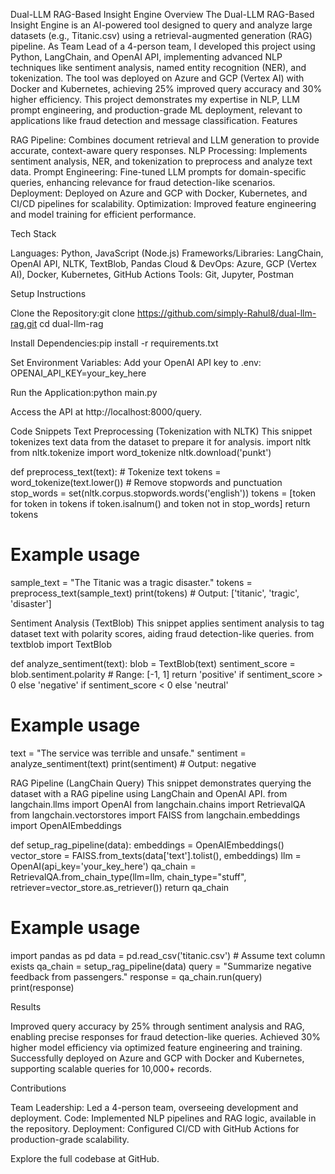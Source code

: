 Dual-LLM RAG-Based Insight Engine
Overview
The Dual-LLM RAG-Based Insight Engine is an AI-powered tool designed to query and analyze large datasets (e.g., Titanic.csv) using a retrieval-augmented generation (RAG) pipeline. As Team Lead of a 4-person team, I developed this project using Python, LangChain, and OpenAI API, implementing advanced NLP techniques like sentiment analysis, named entity recognition (NER), and tokenization. The tool was deployed on Azure and GCP (Vertex AI) with Docker and Kubernetes, achieving 25% improved query accuracy and 30% higher efficiency. This project demonstrates my expertise in NLP, LLM prompt engineering, and production-grade ML deployment, relevant to applications like fraud detection and message classification.
Features

RAG Pipeline: Combines document retrieval and LLM generation to provide accurate, context-aware query responses.
NLP Processing: Implements sentiment analysis, NER, and tokenization to preprocess and analyze text data.
Prompt Engineering: Fine-tuned LLM prompts for domain-specific queries, enhancing relevance for fraud detection-like scenarios.
Deployment: Deployed on Azure and GCP with Docker, Kubernetes, and CI/CD pipelines for scalability.
Optimization: Improved feature engineering and model training for efficient performance.

Tech Stack

Languages: Python, JavaScript (Node.js)
Frameworks/Libraries: LangChain, OpenAI API, NLTK, TextBlob, Pandas
Cloud & DevOps: Azure, GCP (Vertex AI), Docker, Kubernetes, GitHub Actions
Tools: Git, Jupyter, Postman

Setup Instructions

Clone the Repository:git clone https://github.com/simply-Rahul8/dual-llm-rag.git
cd dual-llm-rag


Install Dependencies:pip install -r requirements.txt


Set Environment Variables:
Add your OpenAI API key to .env: OPENAI_API_KEY=your_key_here


Run the Application:python main.py


Access the API at http://localhost:8000/query.

Code Snippets
Text Preprocessing (Tokenization with NLTK)
This snippet tokenizes text data from the dataset to prepare it for analysis.
import nltk
from nltk.tokenize import word_tokenize
nltk.download('punkt')

def preprocess_text(text):
    # Tokenize text
    tokens = word_tokenize(text.lower())
    # Remove stopwords and punctuation
    stop_words = set(nltk.corpus.stopwords.words('english'))
    tokens = [token for token in tokens if token.isalnum() and token not in stop_words]
    return tokens

# Example usage
sample_text = "The Titanic was a tragic disaster."
tokens = preprocess_text(sample_text)
print(tokens)  # Output: ['titanic', 'tragic', 'disaster']

Sentiment Analysis (TextBlob)
This snippet applies sentiment analysis to tag dataset text with polarity scores, aiding fraud detection-like queries.
from textblob import TextBlob

def analyze_sentiment(text):
    blob = TextBlob(text)
    sentiment_score = blob.sentiment.polarity  # Range: [-1, 1]
    return 'positive' if sentiment_score > 0 else 'negative' if sentiment_score < 0 else 'neutral'

# Example usage
text = "The service was terrible and unsafe."
sentiment = analyze_sentiment(text)
print(sentiment)  # Output: negative

RAG Pipeline (LangChain Query)
This snippet demonstrates querying the dataset with a RAG pipeline using LangChain and OpenAI API.
from langchain.llms import OpenAI
from langchain.chains import RetrievalQA
from langchain.vectorstores import FAISS
from langchain.embeddings import OpenAIEmbeddings

def setup_rag_pipeline(data):
    embeddings = OpenAIEmbeddings()
    vector_store = FAISS.from_texts(data['text'].tolist(), embeddings)
    llm = OpenAI(api_key='your_key_here')
    qa_chain = RetrievalQA.from_chain_type(llm=llm, chain_type="stuff", retriever=vector_store.as_retriever())
    return qa_chain

# Example usage
import pandas as pd
data = pd.read_csv('titanic.csv')  # Assume text column exists
qa_chain = setup_rag_pipeline(data)
query = "Summarize negative feedback from passengers."
response = qa_chain.run(query)
print(response)

Results

Improved query accuracy by 25% through sentiment analysis and RAG, enabling precise responses for fraud detection-like queries.
Achieved 30% higher model efficiency via optimized feature engineering and training.
Successfully deployed on Azure and GCP with Docker and Kubernetes, supporting scalable queries for 10,000+ records.

Contributions

Team Leadership: Led a 4-person team, overseeing development and deployment.
Code: Implemented NLP pipelines and RAG logic, available in the repository.
Deployment: Configured CI/CD with GitHub Actions for production-grade scalability.

Explore the full codebase at GitHub.
